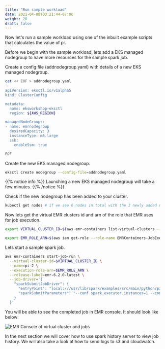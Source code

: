 ```yaml
---
title: "Run sample workload"
date: 2021-04-08T03:21:44-07:00
weight: 20
draft: false
---
```


Now let's run a sample workload using one of the inbuilt example scripts that calculates the value of pi.


Before we begin with the sample workload, lets add a EKS managed nodegroup to have more resources for the sample spark job. 

Create a config file (addnodegroup.yaml) with details of a new EKS managed nodegroup. 

```sh
cat << EOF > addnodegroup.yaml
---
apiVersion: eksctl.io/v1alpha5
kind: ClusterConfig

metadata:
  name: eksworkshop-eksctl
  region: ${AWS_REGION}

managedNodeGroups:
- name: emrnodegroup
  desiredCapacity: 3
  instanceType: m5.large
  ssh:
    enableSsm: true

EOF
```
Create the new EKS managed nodegroup. 

```sh
eksctl create nodegroup --config-file=addnodegroup.yaml
```
{{% notice info %}}
Launching a new EKS managed nodegroup will take a few minutes.
{{% /notice %}}

Check if the new nodegroup has been added to your cluster. 

```sh
kubectl get nodes # if we see 6 nodes in total with the 3 newly added nodes, we know we have authenticated correctly
```

Now lets get the virtual EMR clusters id and arn of the role that EMR uses for job execution.


```sh
export VIRTUAL_CLUSTER_ID=$(aws emr-containers list-virtual-clusters --query "virtualClusters[].id" --output text)
```

```sh
export EMR_ROLE_ARN=$(aws iam get-role --role-name EMRContainers-JobExecutionRole --query Role.Arn --output text)
```

Lets start a sample spark job. 


```sh
aws emr-containers start-job-run \
  --virtual-cluster-id=$VIRTUAL_CLUSTER_ID \
  --name=pi-2 \
  --execution-role-arn=$EMR_ROLE_ARN \
  --release-label=emr-6.2.0-latest \
  --job-driver='{
    "sparkSubmitJobDriver": {
      "entryPoint": "local:///usr/lib/spark/examples/src/main/python/pi.py",
      "sparkSubmitParameters": "--conf spark.executor.instances=1 --conf spark.executor.memory=2G --conf spark.executor.cores=1 --conf spark.driver.cores=1"
    }
  }'
```

You will be able to see the completed job in EMR console. It should look like below:

![EMR Console of virtual cluster and jobs](/images/emr-on-eks/virtual-cluster1.png)


In the next section we will cover how to use spark history server to view job history. We will also take a look at how to send logs to s3 and cloudwatch.
